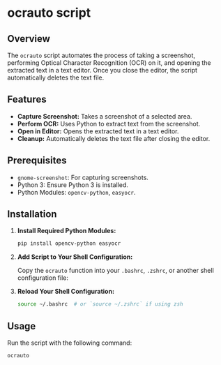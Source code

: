 # ocrauto script

## Overview

The `ocrauto` script automates the process of taking a screenshot, performing Optical Character Recognition (OCR) on it, and opening the extracted text in a text editor. Once you close the editor, the script automatically deletes the text file.

## Features

- **Capture Screenshot:** Takes a screenshot of a selected area.
- **Perform OCR:** Uses Python to extract text from the screenshot.
- **Open in Editor:** Opens the extracted text in a text editor.
- **Cleanup:** Automatically deletes the text file after closing the editor.

## Prerequisites

- `gnome-screenshot`: For capturing screenshots.
- Python 3: Ensure Python 3 is installed.
- Python Modules: `opencv-python`, `easyocr`.

## Installation

1. **Install Required Python Modules:**

    ```bash
    pip install opencv-python easyocr
    ```

2. **Add Script to Your Shell Configuration:**

    Copy the `ocrauto` function into your `.bashrc`, `.zshrc`, or another shell configuration file:

3. **Reload Your Shell Configuration:**

    ```bash
    source ~/.bashrc  # or `source ~/.zshrc` if using zsh
    ```

## Usage

Run the script with the following command:

```bash
ocrauto
